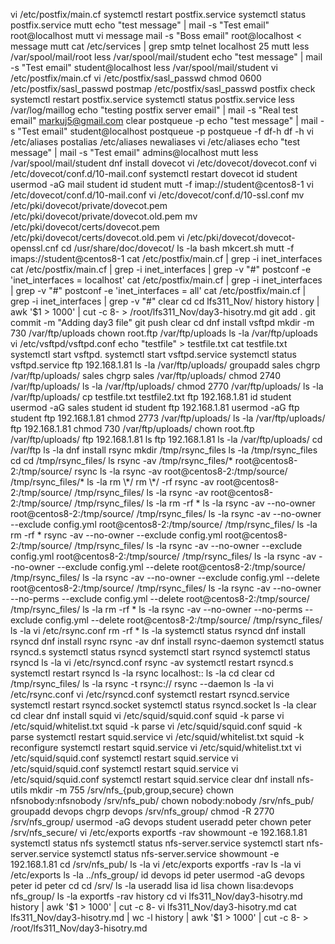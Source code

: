 vi /etc/postfix/main.cf
systemctl restart postfix.service 
systemctl status postfix.service 
mutt
echo "test message" | mail -s "Test email" root@localhost
mutt
vi message
mail -s "Boss email" root@localhost < message 
mutt
cat /etc/services | grep smtp
telnet localhost 25
mutt
less /var/spool/mail/root
less /var/spool/mail/student
echo "test message" | mail -s "Test email" student@localhost
less /var/spool/mail/student
vi /etc/postfix/main.cf
vi /etc/postfix/sasl_passwd
chmod 0600 /etc/postfix/sasl_passwd
postmap /etc/postfix/sasl_passwd
postfix check 
systemctl restart postfix.service 
systemctl status postfix.service 
less /var/log/maillog 
echo "testing postfix server email" | mail -s "Real test email" markuj5@gmail.com
clear
postqueue -p
echo "test message" | mail -s "Test email" student@localhost
postqueue -p
postqueue -f
df-h
df -h
vi /etc/aliases
postalias /etc/aliases
newaliases
vi /etc/aliases
echo "test message" | mail -s "Test email" admins@localhost
mutt
less /var/spool/mail/student 
dnf install dovecot
vi /etc/dovecot/dovecot.conf 
vi /etc/dovecot/conf.d/10-mail.conf 
systemctl restart dovecot
id student
usermod -aG mail student
id student
mutt -f imap://student@centos8-1
vi /etc/dovecot/conf.d/10-mail.conf 
vi /etc/dovecot/conf.d/10-ssl.conf 
mv /etc/pki/dovecot/private/dovecot.pem /etc/pki/dovecot/private/dovecot.old.pem
mv /etc/pki/dovecot/certs/dovecot.pem /etc/pki/dovecot/certs/dovecot.old.pem
vi /etc/pki/dovecot/dovecot-openssl.cnf 
cd /usr/share/doc/dovecot/
ls -la
bash mkcert.sh 
mutt -f imaps://student@centos8-1
cat /etc/postfix/main.cf | grep -i inet_interfaces
cat /etc/postfix/main.cf | grep -i inet_interfaces | grep -v "#"
postconf -e 'inet_interfaces = localhost'
cat /etc/postfix/main.cf | grep -i inet_interfaces | grep -v "#"
postconf -e 'inet_interfaces = all'
cat /etc/postfix/main.cf | grep -i inet_interfaces | grep -v "#"
clear
cd
cd lfs311_Nov/
history
history | awk '$1 > 1000' | cut -c 8- > /root/lfs311_Nov/day3-hisotry.md 
git add .
git commit -m "Adding day3 file"
git push
clear
cd
dnf install vsftpd
mkdir -m 730 /var/ftp/uploads
chown root.ftp /var/ftp/uploads
ls -la /var/ftp/uploads
vi /etc/vsftpd/vsftpd.conf 
echo "testfile" > testfile.txt
cat testfile.txt
systemctl start vsftpd.
systemctl start vsftpd.service 
systemctl status vsftpd.service 
ftp 192.168.1.81
ls -la /var/ftp/uploads/
groupadd sales
chgrp /var/ftp/uploads/ sales
chgrp sales /var/ftp/uploads/ 
chmod 2740 /var/ftp/uploads/
ls -la /var/ftp/uploads/
chmod 2770 /var/ftp/uploads/
ls -la /var/ftp/uploads/
cp testfile.txt testfile2.txt 
ftp 192.168.1.81
id student
usermod -aG sales student
id student
ftp 192.168.1.81
usermod -aG ftp student
ftp 192.168.1.81
chmod 2773 /var/ftp/uploads/
ls -la /var/ftp/uploads/
ftp 192.168.1.81
chmod 730 /var/ftp/uploads/
chown root.ftp /var/ftp/uploads/
ftp 192.168.1.81
ls
ftp 192.168.1.81
ls -la /var/ftp/uploads/
cd /var/ftp
ls -la
dnf install rsync
mkdir /tmp/rsync_files
ls -la /tmp/rsync_files
cd
cd /tmp/rsync_files/
ls
rsync -av /tmp/rsync_files/* root@centos8-2:/tmp/source/
rsync
ls -la
rsync -av  root@centos8-2:/tmp/source/ /tmp/rsync_files/*
ls -la
rm \*/
rm \*/ -rf
rsync -av  root@centos8-2:/tmp/source/ /tmp/rsync_files/
ls -la
rsync -av  root@centos8-2:/tmp/source/ /tmp/rsync_files/
ls -la
rm -rf *
ls -la
rsync -av --no-owner root@centos8-2:/tmp/source/ /tmp/rsync_files/
ls -la
rsync -av --no-owner --exclude config.yml root@centos8-2:/tmp/source/ /tmp/rsync_files/
ls -la
rm -rf *
rsync -av --no-owner --exclude config.yml root@centos8-2:/tmp/source/ /tmp/rsync_files/
ls -la
rsync -av --no-owner --exclude config.yml root@centos8-2:/tmp/source/ /tmp/rsync_files/
ls -la
rsync -av --no-owner --exclude config.yml --delete root@centos8-2:/tmp/source/ /tmp/rsync_files/
ls -la
rsync -av --no-owner --exclude config.yml --delete root@centos8-2:/tmp/source/ /tmp/rsync_files/
ls -la
rsync -av --no-owner --no-perms --exclude config.yml --delete root@centos8-2:/tmp/source/ /tmp/rsync_files/
ls -la
rm -rf *
ls -la
rsync -av --no-owner --no-perms --exclude config.yml --delete root@centos8-2:/tmp/source/ /tmp/rsync_files/
ls -la
vi /etc/rsync.conf
rm -rf *
ls -la
systemctl status rsyncd
dnf install rsyncd
dnf install rsync
rsync -av
dnf install rsync-daemon
systemctl status rsyncd.s
systemctl status rsyncd
systemctl start rsyncd
systemctl status rsyncd
ls -la
vi /etc/rsyncd.conf 
rsync -av
systemctl restart rsyncd.s
systemctl restart rsyncd
ls -la
rsync localhost::
ls -la
cd
clear
cd /tmp/rsync_files/
ls -la
rsync -t rsync://
rsync --daemon 
ls -la
vi /etc/rsync.conf 
vi /etc/rsyncd.conf 
systemctl restart rsyncd.service 
systemctl restart rsyncd.socket 
systemctl status rsyncd.socket 
ls -la
clear
cd
clear
dnf install squid
vi /etc/squid/squid.conf
squid -k parse
vi /etc/squid/whitelist.txt
squid -k parse
vi /etc/squid/squid.conf
squid -k parse
systemctl restart squid.service 
vi /etc/squid/whitelist.txt
squid -k reconfigure
systemctl restart squid.service
vi /etc/squid/whitelist.txt
vi /etc/squid/squid.conf
systemctl restart squid.service
vi /etc/squid/squid.conf
systemctl restart squid.service
vi /etc/squid/squid.conf
systemctl restart squid.service
clear
dnf install nfs-utils
mkdir -m 755 /srv/nfs_{pub,group,secure}
chown nfsnobody:nfsnobody /srv/nfs_pub/
chown nobody:nobody /srv/nfs_pub/
groupadd devops
chgrp devops /srv/nfs_group/
chmod -R 2770 /srv/nfs_group/
usermod -aG devops student
useradd peter
chown peter /srv/nfs_secure/
vi /etc/exports
exportfs -rav
showmount -e 192.168.1.81
systemctl status nfs
systemctl status nfs-server.service 
systemctl start nfs-server.service 
systemctl status nfs-server.service 
showmount -e 192.168.1.81
cd /srv/nfs_pub/
ls -la
vi /etc/exports
exportfs -rav
ls -la
vi /etc/exports
ls -la ../nfs_group/
id devops
id peter
usermod -aG devops peter
id peter
cd
cd /srv/
ls -la
useradd lisa
id lisa
chown lisa:devops nfs_group/
ls -la 
exportfs -rav
history
cd
vi lfs311_Nov/day3-hisotry.md 
history | awk '$1 > 1000' | cut -c 8- 
vi lfs311_Nov/day3-hisotry.md 
cat lfs311_Nov/day3-hisotry.md | wc -l
history | awk '$1 > 1000' | cut -c 8- > /root/lfs311_Nov/day3-hisotry.md
